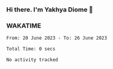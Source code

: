 ### Hi there. I'm Yakhya Diome 👋

### WAKATIME
<!--START_SECTION:waka-->

```txt
From: 20 June 2023 - To: 26 June 2023

Total Time: 0 secs

No activity tracked
```

<!--END_SECTION:waka-->
